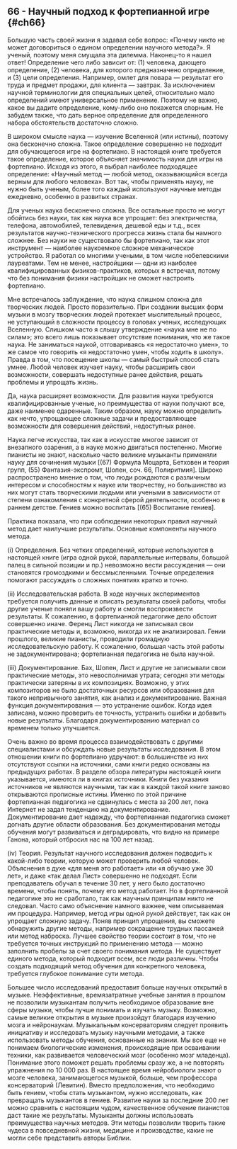 ## 66 - Научный подход к фортепианной игре {#ch66}

Большую часть своей жизни я задавал себе вопрос: «Почему никто не может договориться о едином определении научного метода?». Я ученый, поэтому меня смущала эта дилемма. Наконец-то я нашел ответ! Определение чего либо зависит от: (1) человека, дающего определение, (2) человека, для которого предназначено определение, и (3) цели определения. Например, омлет для повара — результат его труда и предмет продажи, для клиента — завтрак. За исключением научной терминологии для специальных целей, относительно мало определений имеют универсальное применение. Поэтому не важно, какое вы дадите определение, кому-либо оно покажется спорным. Не забудем также, что дать верное определение для определенного набора обстоятельств достаточно сложно.

В широком смысле наука — изучение Вселенной (или истины), поэтому она бесконечно сложна. Такое определение совершенно не подходит для обучающегося игре на фортепиано. В настоящей книге требуется такое определение, которое объясняет значимость науки для игры на фортепиано. Исходя из этого, я выбрал наиболее подходящее определение: «Научный метод — любой метод, оказывающийся всегда верным для любого человека». Вот так, чтобы применять науку, не нужно быть ученым, более того каждый используют научные методы ежедневно, особенно в развитых странах.

Для ученых наука бесконечно сложна. Все остальные просто не могут обойтись без науки, так как наука все упрощает: без электричества, телефона, автомобилей, телевидения, дешевой еды и т.д., всех результатов научно-технического прогресса жизнь стала бы намного сложнее. Без науки не существовало бы фортепиано, так как этот инструмент — наиболее наукоемкое сложное механическое устройство. Я работал со многими учеными, в том числе нобелевскими лауреатами. Тем не менее, настройщики — одни из наиболее квалифицированных физиков-практиков, которых я встречал, потому что без понимания физики настройщик не сможет настроить фортепиано.

Мне встречалось заблуждение, что наука слишком сложна для творческих людей. Просто поразительно. При создании высших форм музыки в мозгу творческих людей протекает мыслительный процесс, не уступающий в сложности процессу в головах ученых, исследующих Вселенную. Слишком часто я слышу утверждение «наука мне не по силам»; это всего лишь показывает отсутствие понимания, что же такое наука. Не заниматься наукой, отговариваясь «я недостаточно умен», то же самое что говорить «я недостаточно умен, чтобы ходить в школу». Правда в том, что посещение школы — самый быстрый способ стать умнее. Любой человек изучает науку, чтобы расширить свои возможности, совершать недоступные ранее действия, решать проблемы и упрощать жизнь.

Да, наука расширяет возможности. Для развития науки требуются квалифицированные ученые, но преимущества от науки получают все, даже наименее одаренные. Таким образом, науку можно определить как нечто, упрощающее сложные задачи и предоставляющее возможности для совершения действий, недоступных ранее.

Наука легче искусства, так как в искусстве многое зависит от внезапного озарения, а в науке можно двигаться постепенно. Многие пианисты не знают, насколько часто великие музыканты применяли науку для сочинения музыки [(67) Формула Моцарта, Бетховен и теория групп, (55) Фантазия-экспромт, Шопен, соч. 66, Полиритмия]. Широко распространено мнение о том, что люди рождаются с различным интересом и способностям к науке или творчеству, но большинство из них могут стать творческими людьми или учеными в зависимости от степени ознакомления с конкретной сферой деятельности, особенно в раннем детстве. Гениев можно воспитать [(65) Воспитание гениев].

Практика показала, что при соблюдении некоторых правил научный метод дает наилучшие результаты. Основные компоненты научного метода.

(i) Определения. Без четких определений, которые используются в настоящей книге (игра одной рукой, параллельные интервалы, большой палец в сильной позиции и пр.) невозможно вести рассуждения — они становятся громоздкими и бессмысленными. Точные определения помогают рассуждать о сложных понятиях кратко и точно.

(ii) Исследовательская работа. В ходе научных экспериментов требуется получить данные и описать результаты своей работы, чтобы другие ученые поняли вашу работу и смогли воспроизвести результаты. К сожалению, в фортепианной педагогике дело обстоит совершенно иначе. Ференц Лист никогда не записывал свои практические методы и, возможно, никогда их не анализировал. Гении прошлого, великие пианисты, проводили громадную исследовательскую работу. К сожалению, большая часть этой работы не задокументирована; фортепианная педагогика не была научной.

(iii) Документирование. Бах, Шопен, Лист и другие не записывали свои практические методы, это невосполнимая утрата; сегодня эти методы практически затеряны в их композициях. Возможно, у этих композиторов не было достаточных ресурсов или образования для такого непривычного занятия, как анализ и документирование. Важная функция документирования — это устранение ошибок. Когда идея записана, можно проверить ее точность, устранить ошибки и добавить новые результаты. Благодаря документированию материал со временем только улучшается.

Очень важно во время процесса взаимодействовать с другими специалистами и обсуждать новые результаты исследования. В этом отношении книги по фортепиано удручают: в большинстве из них отсутствуют ссылки на источники, сами книги редко основаны на предыдущих работах. В разделе обзора литературы настоящей книги указывается, имеются ли в книгах источники. Книги без указания источников не являются научными, так как в каждой такой книге заново открываются прописные истины. Именно по этой причине фортепианная педагогика не сдвинулась с места за 200 лет, пока Интернет не задал тенденцию на документирование. Документирование дает надежду, что фортепианная педагогика сможет догнать другие области образования. Без документирования методы обучения могут развиваться и деградировать, что видно на примере Ганона, который отбросил нас на 100 лет назад.

(iv) Теория. Результат научного исследования должен подводить к какой-либо теории, которую может проверить любой человек. Объяснения в духе «для меня это работает» или «я обучаю уже 30 лет», и даже «так делал Лист» совершенно не подходят. Если преподаватель обучал в течение 30 лет, у него было достаточно времени, чтобы понять, почему его метод работает. Но в фортепианной педагогике это не сработало, так как научным принципам никто не следовал. Часто само объяснение намного важнее, чем описываемая им процедура. Например, метод игры одной рукой действует, так как он упрощает сложную задачу. Поняв принцип упрощения, вы сможете обнаружить другие методы, например сокращение трудных пассажей или метод наброска. Лучшее свойство теории состоит в том, что не требуется точных инструкций по применению метода — можно заполнить пробелы за счет своего понимания метода. Не существует единого метода, который подходит всем, все люди различны. Чтобы создать подходящий метод обучения для конкретного человека, требуется глубокое понимание сути метода.

Большее число исследований предоставит больше научных открытий в музыке. Неэффективные, времязатратные учебные занятия в прошлом не позволили музыкантам получить необходимое образование вне сферы музыки, чтобы лучше понимать и изучать музыку. Возможно, самые великие открытия в музыке произойдут благодаря изучению мозга и нейронаукам. Музыкальным консерваториям следует проявить инициативу и исследовать музыку научными методами, а также использовать методы обучения, основанные на знании. Мы все еще не понимаем биологические изменения, происходящие при осваивании техники, как развивается человеческий мозг (особенно мозг младенца). Понимание этого поможет решать проблемы сразу же, а не повторять упражнения по 10 000 раз. В настоящее время нейробиологи знают о мозге человека, занимающегося музыкой, больше, чем профессора консерваторий (Левитин). Вместо предположения, что необходимо быть гением, чтобы стать музыкантом, нужно исследовать, как превращать музыкантов в гениев. Развитие науки за последние 200 лет можно сравнить с настоящим чудом, качественное обучение пианистов даст такие же результаты. Музыканты должны использовать преимущества научных методов. Эти методы позволили творить такие чудеса в повседневной жизни, медицине и производстве, какие не могли себе представить авторы Библии.
